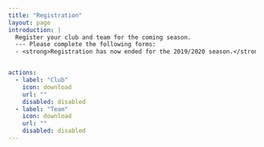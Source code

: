 ```yaml
---
title: "Registration"
layout: page
introduction: |
  Register your club and team for the coming season.
  --- Please complete the following forms:
  - <strong>Registration has now ended for the 2019/2020 season.</strong>


actions:
  - label: "Club"
    icon: download
    url: ""
    disabled: disabled
  - label: "Team"
    icon: download
    url: ""
    disabled: disabled
---
```



